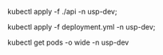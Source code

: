 kubectl apply -f ./api -n usp-dev;

kubectl apply -f deployment.yml -n usp-dev;


kubectl get pods -o wide -n usp-dev